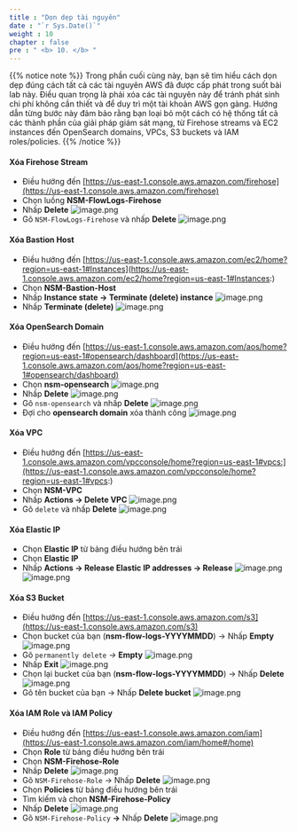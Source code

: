 ```yaml
---
title : "Dọn dẹp tài nguyên"
date : "`r Sys.Date()`"
weight : 10
chapter : false
pre : " <b> 10. </b> "
---
```


{{% notice note %}}
Trong phần cuối cùng này, bạn sẽ tìm hiểu cách dọn dẹp đúng cách tất cả các tài nguyên AWS đã được cấp phát trong suốt bài lab này. Điều quan trọng là phải xóa các tài nguyên này để tránh phát sinh chi phí không cần thiết và để duy trì một tài khoản AWS gọn gàng. Hướng dẫn từng bước này đảm bảo rằng bạn loại bỏ một cách có hệ thống tất cả các thành phần của giải pháp giám sát mạng, từ Firehose streams và EC2 instances đến OpenSearch domains, VPCs, S3 buckets và IAM roles/policies.
{{% /notice %}}

#### Xóa Firehose Stream
- Điều hướng đến [https://us-east-1.console.aws.amazon.com/firehose](https://us-east-1.console.aws.amazon.com/firehose)
- Chọn luồng **NSM-FlowLogs-Firehose**
- Nhấp **Delete**
    ![image.png](image.png)
- Gõ `NSM-FlowLogs-Firehose` và nhấp **Delete**
    ![image.png](image%201.png)
#### Xóa Bastion Host
- Điều hướng đến [https://us-east-1.console.aws.amazon.com/ec2/home?region=us-east-1#Instances](https://us-east-1.console.aws.amazon.com/ec2/home?region=us-east-1#Instances:)
- Chọn **NSM-Bastion-Host**
- Nhấp **Instance state → Terminate (delete) instance**
    ![image.png](image%202.png)
- Nhấp **Terminate (delete)**
    ![image.png](image%203.png)
#### Xóa OpenSearch Domain
- Điều hướng đến [https://us-east-1.console.aws.amazon.com/aos/home?region=us-east-1#opensearch/dashboard](https://us-east-1.console.aws.amazon.com/aos/home?region=us-east-1#opensearch/dashboard)
- Chọn **nsm-opensearch**
    ![image.png](image%204.png)
- Nhấp **Delete**
    ![image.png](image%205.png)
- Gõ `nsm-opensearch` và nhấp **Delete**
    ![image.png](image%206.png)
- Đợi cho **opensearch domain** xóa thành công
    ![image.png](image%207.png)
#### Xóa VPC
- Điều hướng đến [https://us-east-1.console.aws.amazon.com/vpcconsole/home?region=us-east-1#vpcs:](https://us-east-1.console.aws.amazon.com/vpcconsole/home?region=us-east-1#vpcs:)
- Chọn **NSM-VPC**
- Nhấp **Actions → Delete VPC**
    ![image.png](image%208.png)
- Gõ `delete` và nhấp **Delete**
    ![image.png](image%209.png)
#### Xóa Elastic IP
- Chọn **Elastic IP** từ bảng điều hướng bên trái
- Chọn **Elastic IP**
- Nhấp **Actions → Release Elastic IP addresses → Release**
    ![image.png](image%2010.png)
    ![image.png](image%2011.png)
#### Xóa S3 Bucket
- Điều hướng đến [https://us-east-1.console.aws.amazon.com/s3](https://us-east-1.console.aws.amazon.com/s3)
- Chọn bucket của bạn (**nsm-flow-logs-YYYYMMDD**) → Nhấp **Empty**
    ![image.png](image%2012.png)
- Gõ `permanently delete` *→* **Empty**
    ![image.png](image%2013.png)
- Nhấp **Exit**
    ![image.png](image%2014.png)
- Chọn lại bucket của bạn (**nsm-flow-logs-YYYYMMDD**) → Nhấp **Delete**
    ![image.png](image%2015.png)
- Gõ tên bucket của bạn → Nhấp **Delete bucket**
    ![image.png](image%2016.png)
#### Xóa IAM Role và IAM Policy
- Điều hướng đến [https://us-east-1.console.aws.amazon.com/iam](https://us-east-1.console.aws.amazon.com/iam/home#/home)
- Chọn **Role** từ bảng điều hướng bên trái
- Chọn **NSM-Firehose-Role**
- Nhấp **Delete**
    ![image.png](image%2017.png)
- Gõ `NSM-Firehose-Role` → Nhấp **Delete**
![image.png](image%2018.png)
- Chọn **Policies** từ bảng điều hướng bên trái
- Tìm kiếm và chọn **NSM-Firehose-Policy**
- Nhấp **Delete**
![image.png](image%2019.png)
- Gõ `NSM-Firehose-Policy` **→** Nhấp **Delete**
![image.png](image%2020.png)